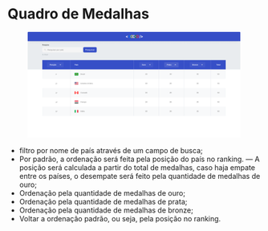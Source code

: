 # Quadro de Medalhas

<figure>
    <img src="./src/img/Home.png" alt="Preview layout">
</figure>

  - filtro por nome de país através de um campo de busca;
  - Por padrão, a ordenação será feita pela posição do país no ranking. — A posição será calculada a partir do total de medalhas, caso haja empate entre os países, o desempate será feito pela quantidade de medalhas de ouro;
  - Ordenação pela quantidade de medalhas de ouro;
  - Ordenação pela quantidade de medalhas de prata;
  - Ordenação pela quantidade de medalhas de bronze;
  - Voltar a ordenação padrão, ou seja, pela posição no ranking.
